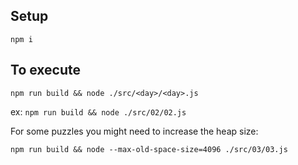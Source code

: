 ## Setup
```npm i```

## To execute
```npm run build && node ./src/<day>/<day>.js```

ex: ```npm run build && node ./src/02/02.js```

For some puzzles you might need to increase the heap size:

```npm run build && node --max-old-space-size=4096 ./src/03/03.js```
